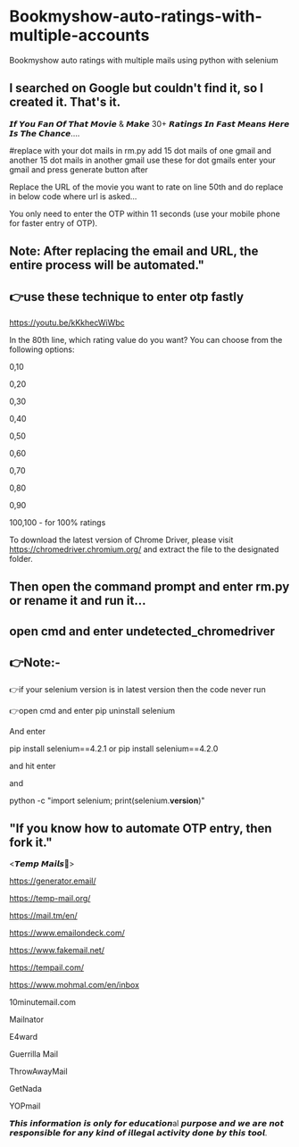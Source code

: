 # Bookmyshow-auto-ratings-with-multiple-accounts
Bookmyshow auto ratings with multiple mails using python with selenium

## I searched on Google but couldn't find it, so I created it. That's it.

𝙄𝙛 𝙔𝙤𝙪 𝙁𝙖𝙣 𝙊𝙛 𝙏𝙝𝙖𝙩 𝙈𝙤𝙫𝙞𝙚 & 𝙈𝙖𝙠𝙚 30+ 𝙍𝙖𝙩𝙞𝙣𝙜𝙨 𝙄𝙣 𝙁𝙖𝙨𝙩 𝙈𝙚𝙖𝙣𝙨 𝙃𝙚𝙧𝙚 𝙄𝙨 𝙏𝙝𝙚 𝘾𝙝𝙖𝙣𝙘𝙚....

#replace with your dot mails in rm.py add 15 dot mails of one gmail and another 15 dot mails in another gmail use 
these for dot gmails enter your gmail and press generate button after

Replace the URL of the movie you want to rate on line 50th and do replace in below code where url is asked...

You only need to enter the OTP within 11 seconds (use your mobile phone for faster entry of OTP).

## Note: After replacing the email and URL, the entire process will be automated."

## 👉use these technique to enter otp fastly

https://youtu.be/kKkhecWiWbc

In the 80th line, which rating value do you want? You can choose from the following options:

0,10

0,20

0,30

0,40

0,50

0,60

0,70

0,80

0,90

100,100 - for 100% ratings

To download the latest version of Chrome Driver, please visit https://chromedriver.chromium.org/ and extract the file to the designated folder. 

## Then open the command prompt and enter rm.py or rename it and run it...

## open cmd and enter undetected_chromedriver

## 👉Note:-

👉if your selenium version is in latest version then the code never run 

👉open cmd and enter pip uninstall selenium

And enter 

pip install selenium==4.2.1
or
pip install selenium==4.2.0

and hit enter 

and 

python -c "import selenium; print(selenium.__version__)"

<to check the current version of selenium>

## "If you know how to automate OTP entry, then fork it."

<𝙏𝙚𝙢𝙥 𝙈𝙖𝙞𝙡𝙨📧>

https://generator.email/

https://temp-mail.org/

https://mail.tm/en/

https://www.emailondeck.com/

https://www.fakemail.net/

https://tempail.com/

https://www.mohmal.com/en/inbox

10minutemail.com

Mailnator

E4ward

Guerrilla Mail

ThrowAwayMail

GetNada

YOPmail

𝙏𝙝𝙞𝙨 𝙞𝙣𝙛𝙤𝙧𝙢𝙖𝙩𝙞𝙤𝙣 𝙞𝙨 𝙤𝙣𝙡𝙮 𝙛𝙤𝙧 𝙚𝙙𝙪𝙘𝙖𝙩𝙞𝙤𝙣al 𝙥𝙪𝙧𝙥𝙤𝙨𝙚 𝙖𝙣𝙙 𝙬𝙚 𝙖𝙧𝙚 𝙣𝙤𝙩 𝙧𝙚𝙨𝙥𝙤𝙣𝙨𝙞𝙗𝙡𝙚 𝙛𝙤𝙧 𝙖𝙣𝙮 𝙠𝙞𝙣𝙙 𝙤𝙛 𝙞𝙡𝙡𝙚𝙜𝙖𝙡 𝙖𝙘𝙩𝙞𝙫𝙞𝙩𝙮 𝙙𝙤𝙣𝙚 𝙗𝙮 𝙩𝙝𝙞𝙨 𝙩𝙤𝙤𝙡.

